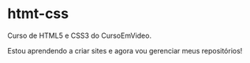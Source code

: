 # htmt-css
 Curso de HTML5 e CSS3 do CursoEmVideo.

 Estou aprendendo a criar sites e agora vou gerenciar meus repositórios!